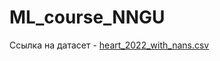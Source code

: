 # ML_course_NNGU

Ссылка на датасет - [heart_2022_with_nans.csv](https://www.kaggle.com/datasets/kamilpytlak/personal-key-indicators-of-heart-disease)
